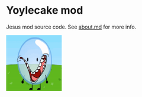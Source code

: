 # Yoylecake mod
Jesus mod source code. See [about.md](./about.md) for more info.

<img src="logo.png" width="150" alt="the mod's logo" />